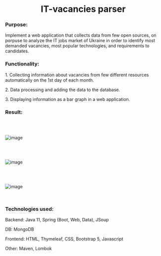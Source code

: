 <h1 align="center">IT-vacancies parser</h1>
<h3>Purpose: </h3>
<p>Implement a web application that collects data from few open sources, on porpuse to analyze the IT jobs market of Ukraine in order to identify most demanded vacancies, most popular technologies, and requirements to candidates.</p>
<h3>Functionality: </h3>
<p>1. Collecting information about vacancies from few different resources automatically on the 1st day of each month.</p>
<p>2. Data processing and adding the data to the database.</p>
<p>3. Displaying information as a bar graph in a web application.</p>
<h3>Result:</h3>
<br>

<br>

![image](https://user-images.githubusercontent.com/48401922/211929925-891839ac-11e0-4086-b880-97280c5be014.png)

<br>

<br>

![image](https://user-images.githubusercontent.com/48401922/211929996-9a182cf6-aa7c-4f68-ad3d-61417a8619cf.png)

<br>

<br>

![image](https://user-images.githubusercontent.com/48401922/211930066-f0c54200-8bf0-4000-ad78-6fee54859fa6.png)

<br>
<h3>Technologies used: </h3>
<p>Backend: Java 11, Spring (Boot, Web, Data), JSoup</p>
<p>DB: MongoDB</p>
<p>Frontend: HTML, Thymeleaf, CSS, Bootstrap 5, Javascript</p>
<p>Other: Maven, Lombok</p>
